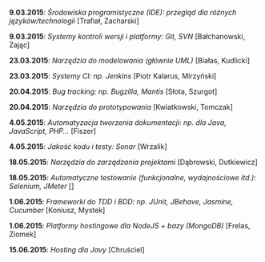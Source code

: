 **9.03.2015**: *Środowiska programistyczne (IDE): przegląd dla różnych języków/technologii* [Trafiał, Zacharski]

**9.03.2015**: *Systemy kontroli wersji i platformy: Git, SVN* [Bałchanowski, Zając]

**23.03.2015**: *Narzędzia do modelowania (głównie UML)* [Białas, Kudlicki]

**23.03.2015**: *Systemy CI: np. Jenkins* [Piotr Kalarus, Mirzyński]

**20.04.2015**: *Bug tracking: np. Bugzilla, Mantis* [Słota, Szurgot]

**20.04.2015**: *Narzędzia do prototypowania* [Kwiatkowski, Tomczak]

**4.05.2015**: *Automatyzacja tworzenia dokumentacji: np. dla Java, JavaScript, PHP...* [Fiszer]

**4.05.2015**: *Jakość kodu i testy: Sonar* [Wrzalik]

**18.05.2015**: *Narzędzia do zarządzania projektami* [Dąbrowski, Dutkiewicz]

**18.05.2015**: *Automatyczne testowanie (funkcjonalne, wydajnościowe itd.): Selenium, JMeter* []

**1.06.2015**: *Frameworki do TDD i BDD: np. JUnit, JBehave, Jasmine, Cucumber* [Koniusz, Mystek]

**1.06.2015**: *Platformy hostingowe dla NodeJS + bazy (MongoDB)* [Frelas, Ziomek]

**15.06.2015**: *Hosting dla Javy* [Chruściel]
